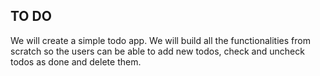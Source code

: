 ## TO DO
We will create a simple todo app. We will build all the functionalities from scratch so the users can be able to add new todos, check and uncheck todos as done and delete them.